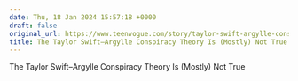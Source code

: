 ```yaml
---
date: Thu, 18 Jan 2024 15:57:18 +0000
draft: false
original_url: https://www.teenvogue.com/story/taylor-swift-argylle-conspiracy-theory-explained
title: The Taylor Swift–Argylle Conspiracy Theory Is (Mostly) Not True
---
```


The Taylor Swift–Argylle Conspiracy Theory Is (Mostly) Not True